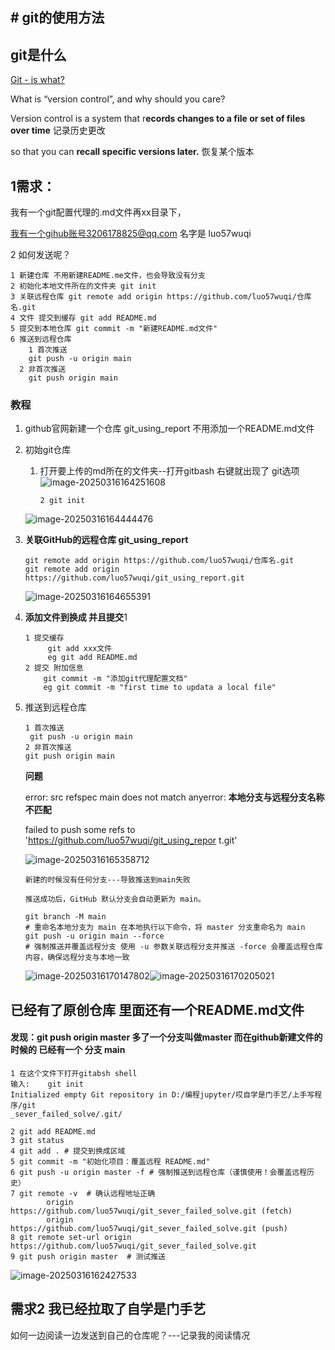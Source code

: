 ## # git的使用方法

## git是什么

[Git - is what?](https://git-scm.com/book/en/v2/Getting-Started-About-Version-Control)

What is “version control”, and why should you care? 

Version control is a system that r**ecords changes to a file or set of files over time** 记录历史更改

 so that you can **recall specific versions later.**   恢复某个版本



## 1需求：

我有一个git配置代理的.md文件再xx目录下，

我有一个gihub账号3206178825@qq.com 名字是 luo57wuqi

2 如何发送呢？

```
1 新建仓库 不用新建README.me文件，也会导致没有分支
2 初始化本地文件所在的文件夹 git init
3 关联远程仓库 git remote add origin https://github.com/luo57wuqi/仓库名.git
4 文件 提交到缓存 git add README.md
5 提交到本地仓库 git commit -m "新建README.md文件"
6 推送到远程仓库 
	1 首次推送
   	git push -u origin main
  2 非首次推送
  	git push origin main
```

###  教程

1. github官网新建一个仓库  git_using_report 不用添加一个README.md文件

2. 初始git仓库

   1. 打开要上传的md所在的文件夹--打开gitbash 右键就出现了 git选项 ![image-20250316164251608](C:/Users/luojuan/AppData/Roaming/Typora/typora-user-images/image-20250316164251608.png)

      ```
      2 git init
      ```

    ![image-20250316164444476](C:/Users/luojuan/AppData/Roaming/Typora/typora-user-images/image-20250316164444476.png)

3. **关联GitHub的远程仓库 git_using_report**

   ```
   git remote add origin https://github.com/luo57wuqi/仓库名.git
   git remote add origin https://github.com/luo57wuqi/git_using_report.git
   ```

   ![image-20250316164655391](C:/Users/luojuan/AppData/Roaming/Typora/typora-user-images/image-20250316164655391.png)

4. **添加文件到换成 并且提交**1

   ```
   1 提交缓存
   		git add xxx文件
   		eg git add README.md
   2 提交 附加信息
       git commit -m "添加git代理配置文档"
       eg git commit -m "first time to updata a local file"
   ```

5. 推送到远程仓库

   ```
   1 首次推送
    git push -u origin main
   2 非首次推送
   git push origin main
   ```

   **问题**  

   error: src refspec main does not match anyerror: **本地分支与远程分支名称不匹配**

   failed to push some refs to 'https://github.com/luo57wuqi/git_using_repor
   t.git' 

    ![image-20250316165358712](C:/Users/luojuan/AppData/Roaming/Typora/typora-user-images/image-20250316165358712.png)

   ```
   新建的时候没有任何分支---导致推送到main失败
   
   推送成功后，GitHub 默认分支会自动更新为 main。
   
   git branch -M main 
   # 重命名本地分支为 main 在本地执行以下命令，将 master 分支重命名为 main
   git push -u origin main --force 
   # 强制推送并覆盖远程分支 使用 -u 参数关联远程分支并推送 -force 会覆盖远程仓库内容，确保远程分支与本地一致 
   ```

   ![image-20250316170147802](C:/Users/luojuan/AppData/Roaming/Typora/typora-user-images/image-20250316170147802.png)![image-20250316170205021](C:/Users/luojuan/AppData/Roaming/Typora/typora-user-images/image-20250316170205021.png)

## 已经有了原创仓库 里面还有一个README.md文件

#### 发现：git push origin master 多了一个分支叫做master 而在github新建文件的时候的 已经有一个 分支 main

```
1 在这个文件下打开gitabsh shell
输入:    git init
Initialized empty Git repository in D:/编程jupyter/哎自学是门手艺/上手写程序/git
_sever_failed_solve/.git/

2 git add README.md
3 git status
4 git add . # 提交到换成区域
5 git commit -m "初始化项目：覆盖远程 README.md"
6 git push -u origin master -f # 强制推送到远程仓库（谨慎使用！会覆盖远程历史）
7 git remote -v  # 确认远程地址正确 
        origin  https://github.com/luo57wuqi/git_sever_failed_solve.git (fetch)
        origin  https://github.com/luo57wuqi/git_sever_failed_solve.git (push)
8 git remote set-url origin https://github.com/luo57wuqi/git_sever_failed_solve.git
9 git push origin master  # 测试推送
```

![image-20250316162427533](C:/Users/luojuan/AppData/Roaming/Typora/typora-user-images/image-20250316162427533.png)

## 需求2 我已经拉取了自学是门手艺

如何一边阅读一边发送到自己的仓库呢？---记录我的阅读情况
